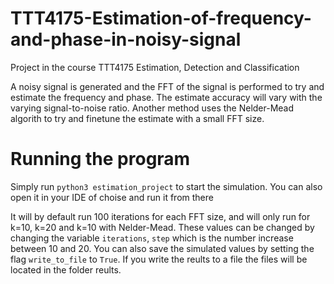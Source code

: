 # TTT4175-Estimation-of-frequency-and-phase-in-noisy-signal
Project in the course TTT4175 Estimation, Detection and Classification

A noisy signal is generated and the FFT of the signal is performed to try and estimate the frequency and phase. The estimate accuracy will vary with the varying signal-to-noise ratio. Another method uses the Nelder-Mead algorith to try and finetune the estimate with a small FFT size.

# Running the program
Simply run ```python3 estimation_project``` to start the simulation. You can also open it in your IDE of choise and run it from there

It will by default run 100 iterations for each FFT size, and will only run for k=10, k=20 and k=10 with Nelder-Mead. These values can be changed by changing the variable ```iterations```, ```step``` which is the number increase between 10 and 20. You can also save the simulated values by setting the flag ```write_to_file``` to ```True```. If you write the reults to a file the files will be located in the folder reults.

